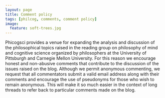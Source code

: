 ```yaml
---
layout: page
title: Comment policy
tags: [philcog, comments, comment policy]
image:
  feature: soft-trees.jpg
---
```


Phicogsci provides a venue for expanding the analysis and discussion of the philosophical topics raised in the reading group on philosophy of mind and cognitive science organized by philosophers at the University of Pittsburgh and Carnegie Mellon University. For this reason we encourage honest and non-abusive comments that contribute to the discussion of the issues raised on the blog. Although we permit anonymous commenting, we request that all commentators submit a valid email address along with their comments and encourage the use of pseudonyms for those who wish to remain anonymous. This will make it so much easier in the context of long threads to refer back to particular comments made on the blog.

